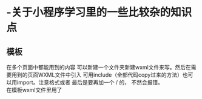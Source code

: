 # -关于小程序学习里的一些比较杂的知识点

<h2>模板</h2>
  在多个页面中都能用到的内容  可以新建一个文件夹新建wxml文件来写。然后在需要用到的页面WXML文件中引入  可用include（全部代码copy过来的方法）也可以用import。注意格式<include src="../templates/header"/>或者<import src="../templates/footer"/>  最后是要再加一个 / 的，  不然会报错。 </br>
  在模板wxml文件里用了<template>标签的话 在引入时一定要写<template is=""/>引号里写标签的name值。
  
<h2>相对定位和绝对定位</h2> 

相对定位是以自身原来的位置作参考再在top/bottom/left/right方向作移动，且原来的位置还被占用
绝对定位是以已定位的最近的父级容器作参考，没有原来的位置了

<h2>图片设置</h2
在插入图片时 可以在WXSS中通过设置父级样式类名加空格加image （例如 .content image,其中content可以是上一级<view>的）height 100%和width 100%来保证图片的完整展示，但还是有可能会有拉伸

<h2>API调用返回参数</h2>
有些返回值不是标准的JSON格式  可以用JSON.parse(res)来标准化 如 console.log(JSON.parse(res.result).errcode);
